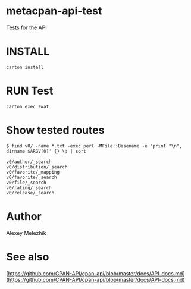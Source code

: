 # metacpan-api-test

Tests for the API

# INSTALL

    carton install

# RUN Test

    carton exec swat

# Show tested routes


    $ find v0/ -name *.txt -exec perl -MFile::Basename -e 'print "\n", dirname $ARGV[0]' {} \; | sort

    v0/author/_search
    v0/distribution/_search
    v0/favorite/_mapping
    v0/favorite/_search
    v0/file/_search
    v0/rating/_search
    v0/release/_search
    
# Author 

Alexey Melezhik 

# See also

[https://github.com/CPAN-API/cpan-api/blob/master/docs/API-docs.md](https://github.com/CPAN-API/cpan-api/blob/master/docs/API-docs.md)

